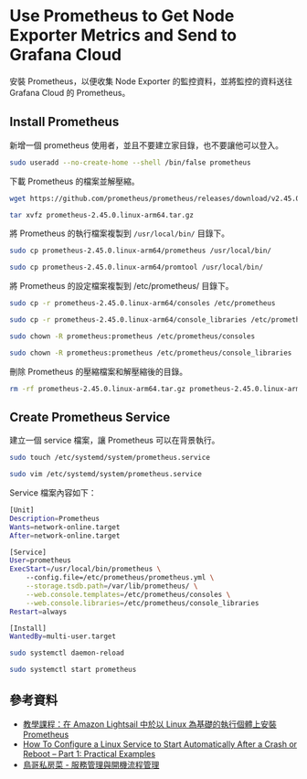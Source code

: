 # Use Prometheus to Get Node Exporter Metrics and Send to Grafana Cloud

安裝 Prometheus，以便收集 Node Exporter 的監控資料，並將監控的資料送往 Grafana Cloud 的 Prometheus。

## Install Prometheus

新增一個 prometheus 使用者，並且不要建立家目錄，也不要讓他可以登入。

```bash
sudo useradd --no-create-home --shell /bin/false prometheus
```

下載 Prometheus 的檔案並解壓縮。

```bash
wget https://github.com/prometheus/prometheus/releases/download/v2.45.0/prometheus-2.45.0.linux-arm64.tar.gz

tar xvfz prometheus-2.45.0.linux-arm64.tar.gz
```

將 Prometheus 的執行檔案複製到 `/usr/local/bin/` 目錄下。

```bash
sudo cp prometheus-2.45.0.linux-arm64/prometheus /usr/local/bin/

sudo cp prometheus-2.45.0.linux-arm64/promtool /usr/local/bin/
```

將 Prometheus 的設定檔案複製到 /etc/prometheus/ 目錄下。

```bash
sudo cp -r prometheus-2.45.0.linux-arm64/consoles /etc/prometheus

sudo cp -r prometheus-2.45.0.linux-arm64/console_libraries /etc/prometheus

sudo chown -R prometheus:prometheus /etc/prometheus/consoles

sudo chown -R prometheus:prometheus /etc/prometheus/console_libraries
```

刪除 Prometheus 的壓縮檔案和解壓縮後的目錄。

```bash
rm -rf prometheus-2.45.0.linux-arm64.tar.gz prometheus-2.45.0.linux-arm64
```

## Create Prometheus Service

建立一個 service 檔案，讓 Prometheus 可以在背景執行。

```bash
sudo touch /etc/systemd/system/prometheus.service

sudo vim /etc/systemd/system/prometheus.service
```

Service 檔案內容如下：

```bash
[Unit]
Description=Prometheus
Wants=network-online.target
After=network-online.target

[Service]
User=prometheus
ExecStart=/usr/local/bin/prometheus \
    --config.file=/etc/prometheus/prometheus.yml \
    --storage.tsdb.path=/var/lib/prometheus/ \
    --web.console.templates=/etc/prometheus/consoles \
    --web.console.libraries=/etc/prometheus/console_libraries
Restart=always

[Install]
WantedBy=multi-user.target
```

```bash
sudo systemctl daemon-reload

sudo systemctl start prometheus
```

## 參考資料

- [教學課程：在 Amazon Lightsail 中於以 Linux 為基礎的執行個體上安裝 Prometheus](https://lightsail.aws.amazon.com/ls/docs/zh_tw/articles/amazon-lightsail-install-prometheus)
- [How To Configure a Linux Service to Start Automatically After a Crash or Reboot – Part 1: Practical Examples](https://www.digitalocean.com/community/tutorials/how-to-configure-a-linux-service-to-start-automatically-after-a-crash-or-reboot-part-1-practical-examples)
- [鳥哥私房菜 - 服務管理與開機流程管理](https://linux.vbird.org/linux_basic_train/centos7/unit13.php)
